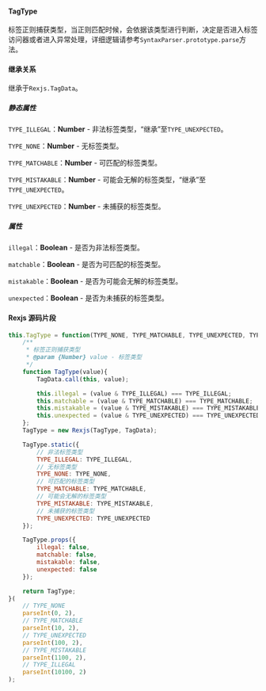 #### TagType
标签正则捕获类型，当正则匹配时候，会依据该类型进行判断，决定是否进入标签访问器或者进入异常处理，详细逻辑请参考`SyntaxParser.prototype.parse`方法。

#### 继承关系
继承于`Rexjs.TagData`。

##### 静态属性
`TYPE_ILLEGAL`：**Number** - 非法标签类型，“继承”至`TYPE_UNEXPECTED`。

`TYPE_NONE`：**Number** - 无标签类型。

`TYPE_MATCHABLE`：**Number** - 可匹配的标签类型。

`TYPE_MISTAKABLE`：**Number** - 可能会无解的标签类型，“继承”至`TYPE_UNEXPECTED`。

`TYPE_UNEXPECTED`：**Number** - 未捕获的标签类型。

##### 属性
`illegal`：**Boolean** - 是否为非法标签类型。

`matchable`：**Boolean** - 是否为可匹配的标签类型。

`mistakable`：**Boolean** - 是否为可能会无解的标签类型。

`unexpected`：**Boolean** - 是否为未捕获的标签类型。

#### Rexjs 源码片段
```js
this.TagType = function(TYPE_NONE, TYPE_MATCHABLE, TYPE_UNEXPECTED, TYPE_MISTAKABLE, TYPE_ILLEGAL){
	/**
	 * 标签正则捕获类型
	 * @param {Number} value - 标签类型
	 */
	function TagType(value){
		TagData.call(this, value);

		this.illegal = (value & TYPE_ILLEGAL) === TYPE_ILLEGAL;
		this.matchable = (value & TYPE_MATCHABLE) === TYPE_MATCHABLE;
		this.mistakable = (value & TYPE_MISTAKABLE) === TYPE_MISTAKABLE;
		this.unexpected = (value & TYPE_UNEXPECTED) === TYPE_UNEXPECTED;
	};
	TagType = new Rexjs(TagType, TagData);

	TagType.static({
		// 非法标签类型
		TYPE_ILLEGAL: TYPE_ILLEGAL,
		// 无标签类型
		TYPE_NONE: TYPE_NONE,
		// 可匹配的标签类型
		TYPE_MATCHABLE: TYPE_MATCHABLE,
		// 可能会无解的标签类型
		TYPE_MISTAKABLE: TYPE_MISTAKABLE,
		// 未捕获的标签类型
		TYPE_UNEXPECTED: TYPE_UNEXPECTED
	});

	TagType.props({
		illegal: false,
		matchable: false,
		mistakable: false,
		unexpected: false
	});

	return TagType;
}(
	// TYPE_NONE
	parseInt(0, 2),
	// TYPE_MATCHABLE
	parseInt(10, 2),
	// TYPE_UNEXPECTED
	parseInt(100, 2),
	// TYPE_MISTAKABLE
	parseInt(1100, 2),
	// TYPE_ILLEGAL
	parseInt(10100, 2)
);
```